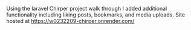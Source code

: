 Using the laravel Chirper project walk through I added additional functionality including liking posts, bookmarks, and media uploads. Site hosted at https://w0232209-chirper.onrender.com/
